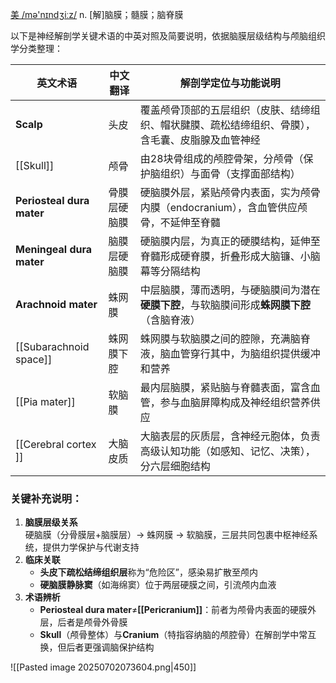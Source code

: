 [美 /mə'nɪndʒiːz/](cmd://Speak/_us_/meninges)
n. [解]脑膜；髓膜；脑脊膜

以下是神经解剖学关键术语的中英对照及简要说明，依据脑膜层级结构与颅脑组织学分类整理：

| ​**​英文术语​**​                  | ​**​中文翻译​**​ | ​**​解剖学定位与功能说明​**​                                        |
| ----------------------------- | ------------ | --------------------------------------------------------- |
| ​**​Scalp​**​                 | 头皮           | 覆盖颅骨顶部的五层组织（皮肤、结缔组织、帽状腱膜、疏松结缔组织、骨膜），含毛囊、皮脂腺及血管神经          |
| ​​[[Skull​​]]                 | 颅骨           | 由28块骨组成的颅腔骨架，分颅骨（保护脑组织）与面骨（支撑面部结构）                        |
| ​**​Periosteal dura mater​**​ | 骨膜层硬脑膜       | 硬脑膜外层，紧贴颅骨内表面，实为颅骨内膜（endocranium），含血管供应颅骨，不延伸至脊髓          |
| ​**​Meningeal dura mater​**​  | 脑膜层硬脑膜       | 硬脑膜内层，为真正的硬膜结构，延伸至脊髓形成硬脊膜，折叠形成大脑镰、小脑幕等分隔结构                |
| ​**​Arachnoid mater​**​       | 蛛网膜          | 中层脑膜，薄而透明，与硬脑膜间为潜在​**​硬膜下腔​**​，与软脑膜间形成​**​蛛网膜下腔​**​（含脑脊液） |
| ​[[Subarachnoid space​​]]     | 蛛网膜下腔        | 蛛网膜与软脑膜之间的腔隙，充满脑脊液，脑血管穿行其中，为脑组织提供缓冲和营养                    |
| ​[[Pia mater​​]]              | 软脑膜          | 最内层脑膜，紧贴脑与脊髓表面，富含血管，参与血脑屏障构成及神经组织营养供应                     |
| ​[[Cerebral cortex​]]         | 大脑皮质         | 大脑表层的灰质层，含神经元胞体，负责高级认知功能（如感知、记忆、决策），分六层细胞结构               |

### 关键补充说明：

1. ​**​脑膜层级关系​**​  
    硬脑膜（分骨膜层+脑膜层）→ 蛛网膜 → 软脑膜，三层共同包裹中枢神经系统，提供力学保护与代谢支持
2. ​**​临床关联​**​
    - ​**​头皮下疏松结缔组织层​**​称为“危险区”，感染易扩散至颅内
    - ​**​硬脑膜静脉窦​**​（如海绵窦）位于两层硬膜之间，引流颅内血液
3. ​**​术语辨析​**​
    - ​**​Periosteal dura mater​**​≠​**​[[Pericranium]]​**​：前者为颅骨内表面的硬膜外层，后者是颅骨外骨膜
    - ​**​Skull​**​（颅骨整体）与​**​Cranium​**​（特指容纳脑的颅腔骨）在解剖学中常互换，但后者更强调脑保护结构


![[Pasted image 20250702073604.png|450]]